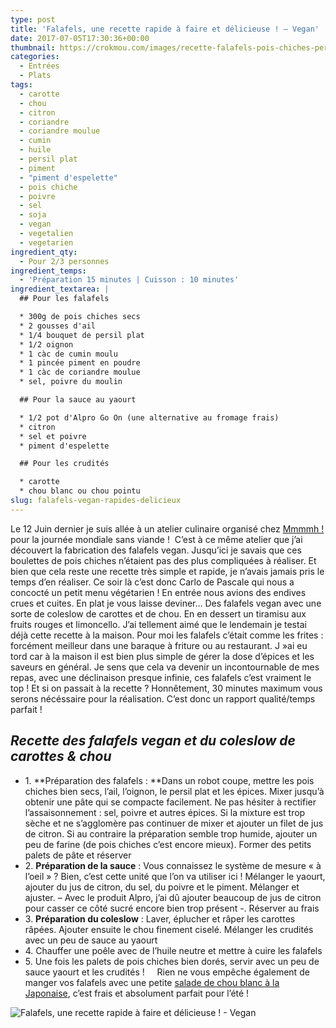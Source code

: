 ```yaml
---
type: post
title: 'Falafels, une recette rapide à faire et délicieuse ! – Vegan'
date: 2017-07-05T17:30:36+00:00
thumbnail: https://crokmou.com/images/recette-falafels-pois-chiches-persil-plat-crokmou-blog-cuisine-voyage-belgique.jpg
categories:
  - Entrées
  - Plats
tags:
  - carotte
  - chou
  - citron
  - coriandre
  - coriandre moulue
  - cumin
  - huile
  - persil plat
  - piment
  - "piment d'espelette"
  - pois chiche
  - poivre
  - sel
  - soja
  - vegan
  - vegetalien
  - vegetarien
ingredient_qty:
  - Pour 2/3 personnes
ingredient_temps:
  - 'Préparation 15 minutes | Cuisson : 10 minutes'
ingredient_textarea: |
  ## Pour les falafels

  * 300g de pois chiches secs
  * 2 gousses d'ail
  * 1/4 bouquet de persil plat
  * 1/2 oignon
  * 1 càc de cumin moulu
  * 1 pincée piment en poudre
  * 1 càc de coriandre moulue
  * sel, poivre du moulin

  ## Pour la sauce au yaourt

  * 1/2 pot d'Alpro Go On (une alternative au fromage frais)
  * citron
  * sel et poivre
  * piment d'espelette

  ## Pour les crudités

  * carotte
  * chou blanc ou chou pointu
slug: falafels-vegan-rapides-delicieux
---
```


Le 12 Juin dernier je suis allée à un atelier culinaire organisé chez [Mmmmh !](http://www.mmmmh.be/) pour la journée mondiale sans viande !  C’est à ce même atelier que j’ai découvert la fabrication des falafels vegan. Jusqu’ici je savais que ces boulettes de pois chiches n’étaient pas des plus compliquées à réaliser. Et bien que cela reste une recette très simple et rapide, je n’avais jamais pris le temps d’en réaliser. Ce soir là c’est donc Carlo de Pascale qui nous a concocté un petit menu végétarien ! En entrée nous avions des endives crues et cuites. En plat je vous laisse deviner… Des falafels vegan avec une sorte de coleslow de carottes et de chou. En en dessert un tiramisu aux fruits rouges et limoncello. J’ai tellement aimé que le lendemain je testai déjà cette recette à la maison. Pour moi les falafels c’était comme les frites : forcément meilleur dans une baraque à friture ou au restaurant. J »ai eu tord car à la maison il est bien plus simple de gérer la dose d’épices et les saveurs en général. Je sens que cela va devenir un incontournable de mes repas, avec une déclinaison presque infinie, ces falafels c’est vraiment le top ! Et si on passait à la recette ? Honnêtement, 30 minutes maximum vous serons nécéssaire pour la réalisation. C’est donc un rapport qualité/temps parfait !  

## _**Recette des falafels vegan et du coleslow de carottes & chou**_

* 1\. **Préparation des falafels : **Dans un robot coupe, mettre les pois chiches bien secs, l’ail, l’oignon, le persil plat et les épices. Mixer jusqu’à obtenir une pâte qui se compacte facilement. Ne pas hésiter à rectifier l’assaisonnement : sel, poivre et autres épices. Si la mixture est trop sèche et ne s’agglomère pas continuer de mixer et ajouter un filet de jus de citron. Si au contraire la préparation semble trop humide, ajouter un peu de farine (de pois chiches c’est encore mieux). Former des petits palets de pâte et réserver
* 2\. **Préparation de la sauce** : Vous connaissez le système de mesure « à l’oeil » ? Bien, c’est cette unité que l’on va utiliser ici ! Mélanger le yaourt, ajouter du jus de citron, du sel, du poivre et le piment. Mélanger et ajuster. – Avec le produit Alpro, j’ai dû ajouter beaucoup de jus de citron pour casser ce côté sucré encore bien trop présent -. Réserver au frais
* 3\. **Préparation du coleslow** : Laver, éplucher et râper les carottes râpées. Ajouter ensuite le chou finement ciselé. Mélanger les crudités avec un peu de sauce au yaourt
* 4\. Chauffer une poêle avec de l’huile neutre et mettre à cuire les falafels
* 5\. Une fois les palets de pois chiches bien dorés, servir avec un peu de sauce yaourt et les crudités !     Rien ne vous empêche également de manger vos falafels avec une petite [salade de chou blanc à la Japonaise](http://www.crokmou.com/2014/09/salade-de-chou-blanc-japonaise), c’est frais et absolument parfait pour l’été !

![](https://crokmou.com/images/recette-falafels-pois-chiches-persil-plat-crokmou-blog-cuisine-voyage-belgique-pinterest-1.jpg "Falafels, une recette rapide à faire et délicieuse ! - Vegan")